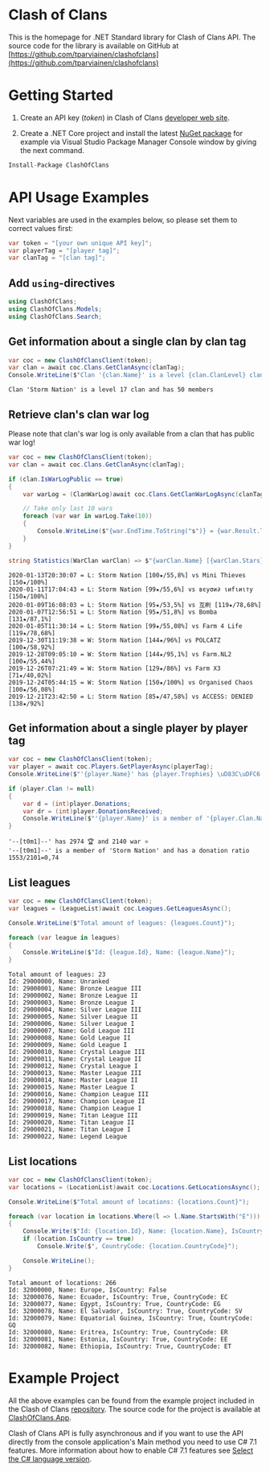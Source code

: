 # **Clash of Clans**

This is the homepage for .NET Standard library for Clash of Clans API. The source code for the library is available on GitHub
at [https://github.com/tparviainen/clashofclans](https://github.com/tparviainen/clashofclans)

# Getting Started

1. Create an API key (*token*) in Clash of Clans [developer web site](https://developer.clashofclans.com/).

2. Create a .NET Core project and install the latest [NuGet package](https://www.nuget.org/packages/ClashOfClans/) for example via Visual Studio Package Manager Console window by giving the next command.


```C#
Install-Package ClashOfClans
```

# API Usage Examples

Next variables are used in the examples below, so please set them to correct values first:


```C#
var token = "[your own unique API key]";
var playerTag = "[player tag]";
var clanTag = "[clan tag]";
```

## Add `using`-directives


```C#
using ClashOfClans;
using ClashOfClans.Models;
using ClashOfClans.Search;
```

## Get information about a single clan by clan tag


```C#
var coc = new ClashOfClansClient(token);
var clan = await coc.Clans.GetClanAsync(clanTag);
Console.WriteLine($"Clan '{clan.Name}' is a level {clan.ClanLevel} clan and has {clan.Members} members");
```

    Clan 'Storm Nation' is a level 17 clan and has 50 members
    

## Retrieve clan's clan war log

Please note that clan's war log is only available from a clan that has public war log!


```C#
var coc = new ClashOfClansClient(token);
var clan = await coc.Clans.GetClanAsync(clanTag);

if (clan.IsWarLogPublic == true)
{
    var warLog = (ClanWarLog)await coc.Clans.GetClanWarLogAsync(clanTag);

    // Take only last 10 wars
    foreach (var war in warLog.Take(10))
    {
        Console.WriteLine($"{war.EndTime.ToString("s")} = {war.Result.ToString()[0]}: {Statistics(war.Clan)} vs {Statistics(war.Opponent)}");
    }
}

string Statistics(WarClan warClan) => $"{warClan.Name} [{warClan.Stars}\u2605/{warClan.DestructionPercentage}%]";
```

    2020-01-13T20:30:07 = L: Storm Nation [100★/55,8%] vs Mini Thieves [150★/100%]
    2020-01-11T17:04:43 = L: Storm Nation [99★/55,6%] vs вєуσи∂ ιиfιиιту [150★/100%]
    2020-01-09T16:08:03 = L: Storm Nation [95★/53,5%] vs 互刷 [119★/78,68%]
    2020-01-07T12:56:51 = L: Storm Nation [95★/51,8%] vs Bomba [131★/87,1%]
    2020-01-05T11:30:14 = L: Storm Nation [99★/55,08%] vs Farm 4 Life [119★/78,68%]
    2019-12-30T11:19:38 = W: Storm Nation [144★/96%] vs POLCATZ [100★/58,92%]
    2019-12-28T09:05:10 = W: Storm Nation [144★/95,1%] vs Farm.NL2 [100★/55,44%]
    2019-12-26T07:21:49 = W: Storm Nation [129★/86%] vs Farm X3 [71★/40,02%]
    2019-12-24T05:44:15 = W: Storm Nation [150★/100%] vs Organised Chaos [100★/56,08%]
    2019-12-21T23:42:50 = L: Storm Nation [85★/47,58%] vs ACCESS: DENIED [138★/92%]
    

## Get information about a single player by player tag


```C#
var coc = new ClashOfClansClient(token);
var player = await coc.Players.GetPlayerAsync(playerTag);
Console.WriteLine($"'{player.Name}' has {player.Trophies} \uD83C\uDFC6 and {player.WarStars} war \u2B50");

if (player.Clan != null)
{
    var d = (int)player.Donations;
    var dr = (int)player.DonationsReceived;
    Console.WriteLine($"'{player.Name}' is a member of '{player.Clan.Name}' and has a donation ratio {d}/{dr}={(dr != 0 ? (d / (float)dr) : 0):0.00}");
}
```

    '--[t0m1]--' has 2974 🏆 and 2140 war ⭐
    '--[t0m1]--' is a member of 'Storm Nation' and has a donation ratio 1553/2101=0,74
    

## List leagues


```C#
var coc = new ClashOfClansClient(token);
var leagues = (LeagueList)await coc.Leagues.GetLeaguesAsync();

Console.WriteLine($"Total amount of leagues: {leagues.Count}");

foreach (var league in leagues)
{
    Console.WriteLine($"Id: {league.Id}, Name: {league.Name}");
}
```

    Total amount of leagues: 23
    Id: 29000000, Name: Unranked
    Id: 29000001, Name: Bronze League III
    Id: 29000002, Name: Bronze League II
    Id: 29000003, Name: Bronze League I
    Id: 29000004, Name: Silver League III
    Id: 29000005, Name: Silver League II
    Id: 29000006, Name: Silver League I
    Id: 29000007, Name: Gold League III
    Id: 29000008, Name: Gold League II
    Id: 29000009, Name: Gold League I
    Id: 29000010, Name: Crystal League III
    Id: 29000011, Name: Crystal League II
    Id: 29000012, Name: Crystal League I
    Id: 29000013, Name: Master League III
    Id: 29000014, Name: Master League II
    Id: 29000015, Name: Master League I
    Id: 29000016, Name: Champion League III
    Id: 29000017, Name: Champion League II
    Id: 29000018, Name: Champion League I
    Id: 29000019, Name: Titan League III
    Id: 29000020, Name: Titan League II
    Id: 29000021, Name: Titan League I
    Id: 29000022, Name: Legend League
    

## List locations


```C#
var coc = new ClashOfClansClient(token);
var locations = (LocationList)await coc.Locations.GetLocationsAsync();

Console.WriteLine($"Total amount of locations: {locations.Count}");

foreach (var location in locations.Where(l => l.Name.StartsWith("E")))
{
    Console.Write($"Id: {location.Id}, Name: {location.Name}, IsCountry: {location.IsCountry}");
    if (location.IsCountry == true)
        Console.Write($", CountryCode: {location.CountryCode}");

    Console.WriteLine();
}
```

    Total amount of locations: 266
    Id: 32000000, Name: Europe, IsCountry: False
    Id: 32000076, Name: Ecuador, IsCountry: True, CountryCode: EC
    Id: 32000077, Name: Egypt, IsCountry: True, CountryCode: EG
    Id: 32000078, Name: El Salvador, IsCountry: True, CountryCode: SV
    Id: 32000079, Name: Equatorial Guinea, IsCountry: True, CountryCode: GQ
    Id: 32000080, Name: Eritrea, IsCountry: True, CountryCode: ER
    Id: 32000081, Name: Estonia, IsCountry: True, CountryCode: EE
    Id: 32000082, Name: Ethiopia, IsCountry: True, CountryCode: ET
    

# Example Project

All the above examples can be found from the example project included in the Clash of Clans [repository](https://github.com/tparviainen/clashofclans). The source code for the project is available at [ClashOfClans.App](https://github.com/tparviainen/clashofclans/tree/master/src/ClashOfClans.App).

Clash of Clans API is fully asynchronous and if you want to use the API directly from the console application's Main method you need
to use C# 7.1 features. More information about how to enable C# 7.1 features see 
[Select the C# language version](https://docs.microsoft.com/en-us/dotnet/csharp/language-reference/configure-language-version).
